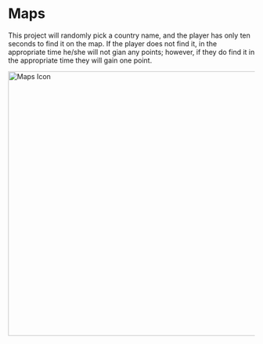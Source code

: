 # Maps

This project will randomly pick a country name, and the player has only ten seconds to find it on the map. If the player does not find it, in the appropriate time he/she will not gian any points; however, if they do find it in the appropriate time they will gain one point. 

<img width="540" alt="Maps Icon" src="https://user-images.githubusercontent.com/80181145/128065635-87a05fed-d0af-4547-b553-bc9f2389d9a2.png">
